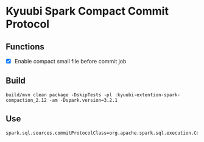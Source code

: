 <!--
- Licensed to the Apache Software Foundation (ASF) under one or more
- contributor license agreements.  See the NOTICE file distributed with
- this work for additional information regarding copyright ownership.
- The ASF licenses this file to You under the Apache License, Version 2.0
- (the "License"); you may not use this file except in compliance with
- the License.  You may obtain a copy of the License at
-
-   http://www.apache.org/licenses/LICENSE-2.0
-
- Unless required by applicable law or agreed to in writing, software
- distributed under the License is distributed on an "AS IS" BASIS,
- WITHOUT WARRANTIES OR CONDITIONS OF ANY KIND, either express or implied.
- See the License for the specific language governing permissions and
- limitations under the License.
-->

# Kyuubi Spark Compact Commit Protocol

## Functions

- [x] Enable compact small file before commit job

## Build

```shell
build/mvn clean package -DskipTests -pl :kyuubi-extention-spark-compaction_2.12 -am -Dspark.version=3.2.1
```

## Use

```text
spark.sql.sources.commitProtocolClass=org.apache.spark.sql.execution.CompactFilesCommitProtocol
```